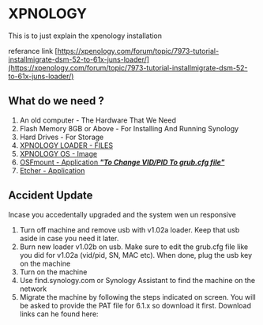 # XPNOLOGY
This is to just explain the xpenology installation

referance link [https://xpenology.com/forum/topic/7973-tutorial-installmigrate-dsm-52-to-61x-juns-loader/](https://xpenology.com/forum/topic/7973-tutorial-installmigrate-dsm-52-to-61x-juns-loader/)

## What do we need ?
1. An old computer - The Hardware That We Need
2. Flash Memory 8GB or Above - For Installing And Running Synology
3. Hard Drives - For Storage
4. [XPNOLOGY LOADER - FILES](https://mega.nz/folder/yQpw0YTI#DQqIzUCG2RbBtQ6YieScWg/folder/iJZjAJoa)
5. [XPNOLOGY OS - Image](https://global.download.synology.com/download/DSM/release/6.1.7/15284/DSM_DS3615xs_15284.pat?model=DS3615xs&bays=12&dsm_version=6.1.7&build_number=15284)
6. [OSFmount - Application ***"To Change VID/PID To grub.cfg file"***](https://www.osforensics.com/downloads/osfmount.exe)
7. [Etcher - Application](https://www.balena.io/etcher/)


## Accident Update
Incase you accedentally upgraded and the system wen un responsive

1. Turn off machine and remove usb with v1.02a loader. Keep that usb aside in case you need it later.
2. Burn new loader v1.02b on usb. Make sure to edit the grub.cfg file like you did for v1.02a (vid/pid, SN, MAC etc). When done, plug the usb key on the machine
3. Turn on the machine
4. Use find.synology.com or Synology Assistant to find the machine on the network
5. Migrate the machine by following the steps indicated on screen. You will be asked to provide the PAT file for 6.1.x so download it first. Download links can he found here:
